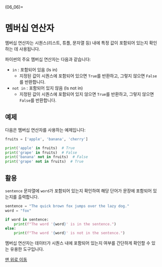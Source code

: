 (06_06)=
# 멤버십 연산자

멤버십 연산자는 시퀀스(리스트, 튜플, 문자열 등) 내에 특정 값이 포함되어 있는지 확인하는 데 사용됩니다.

파이썬의 주요 멤버십 연산자는 다음과 같습니다:

- `in` : 포함되어 있음 (Is in)
    - 지정된 값이 시퀀스에 포함되어 있으면 `True`를 반환하고, 그렇지 않으면 `False`를 반환합니다.
- `not in` : 포함되어 있지 않음 (Is not in)
    - 지정된 값이 시퀀스에 포함되어 있지 않으면 `True`를 반환하고, 그렇지 않으면 `False`를 반환합니다.

## 예제

다음은 멤버십 연산자를 사용하는 예제입니다:

```python
fruits = ['apple', 'banana', 'cherry']

print('apple' in fruits)  # True
print('grape' in fruits)  # False
print('banana' not in fruits)  # False
print('grape' not in fruits)  # True
```

## 활용

`sentence` 문자열에 `word`가 포함되어 있는지 확인하여 해당 단어가 문장에 포함되어 있는지를 출력합니다.

```python
sentence = "The quick brown fox jumps over the lazy dog."
word = "fox"

if word in sentence:
    print(f"The word '{word}' is in the sentence.")
else:
    print(f"The word '{word}' is not in the sentence.")
```

멤버십 연산자는 데이터가 시퀀스 내에 포함되어 있는지 여부를 간단하게 확인할 수 있는 유용한 도구입니다.

[맨 위로 이동](06_06)

